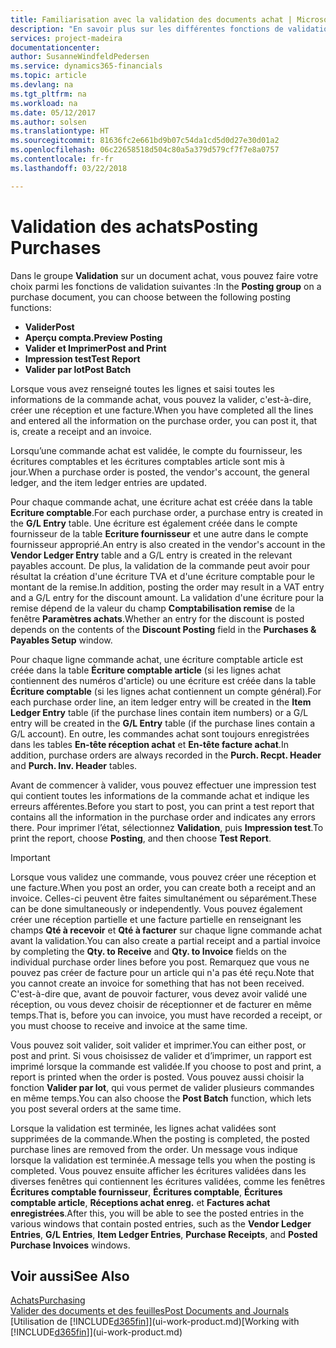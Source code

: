 ```yaml
---
title: Familiarisation avec la validation des documents achat | Microsoft Docs
description: "En savoir plus sur les différentes fonctions de validation pour valider des documents achat."
services: project-madeira
documentationcenter: 
author: SusanneWindfeldPedersen
ms.service: dynamics365-financials
ms.topic: article
ms.devlang: na
ms.tgt_pltfrm: na
ms.workload: na
ms.date: 05/12/2017
ms.author: solsen
ms.translationtype: HT
ms.sourcegitcommit: 81636fc2e661bd9b07c54da1cd5d0d27e30d01a2
ms.openlocfilehash: 06c22658518d504c80a5a379d579cf7f7e8a0757
ms.contentlocale: fr-fr
ms.lasthandoff: 03/22/2018

---
```

# <a name="posting-purchases"></a><span data-ttu-id="6cac2-103">Validation des achats</span><span class="sxs-lookup"><span data-stu-id="6cac2-103">Posting Purchases</span></span>
<span data-ttu-id="6cac2-104">Dans le groupe **Validation** sur un document achat, vous pouvez faire votre choix parmi les fonctions de validation suivantes :</span><span class="sxs-lookup"><span data-stu-id="6cac2-104">In the **Posting group** on a purchase document, you can choose between the following posting functions:</span></span>

* <span data-ttu-id="6cac2-105">**Valider**</span><span class="sxs-lookup"><span data-stu-id="6cac2-105">**Post**</span></span>
* <span data-ttu-id="6cac2-106">**Aperçu compta.**</span><span class="sxs-lookup"><span data-stu-id="6cac2-106">**Preview Posting**</span></span>
* <span data-ttu-id="6cac2-107">**Valider et Imprimer**</span><span class="sxs-lookup"><span data-stu-id="6cac2-107">**Post and Print**</span></span>
* <span data-ttu-id="6cac2-108">**Impression test**</span><span class="sxs-lookup"><span data-stu-id="6cac2-108">**Test Report**</span></span>
* <span data-ttu-id="6cac2-109">**Valider par lot**</span><span class="sxs-lookup"><span data-stu-id="6cac2-109">**Post Batch**</span></span>

<span data-ttu-id="6cac2-110">Lorsque vous avez renseigné toutes les lignes et saisi toutes les informations de la commande achat, vous pouvez la valider, c'est-à-dire, créer une réception et une facture.</span><span class="sxs-lookup"><span data-stu-id="6cac2-110">When you have completed all the lines and entered all the information on the purchase order, you can post it, that is, create a receipt and an invoice.</span></span>

<span data-ttu-id="6cac2-111">Lorsqu’une commande achat est validée, le compte du fournisseur, les écritures comptables et les écritures comptables article sont mis à jour.</span><span class="sxs-lookup"><span data-stu-id="6cac2-111">When a purchase order is posted, the vendor's account, the general ledger, and the item ledger entries are updated.</span></span>

<span data-ttu-id="6cac2-112">Pour chaque commande achat, une écriture achat est créée dans la table **Ecriture comptable**.</span><span class="sxs-lookup"><span data-stu-id="6cac2-112">For each purchase order, a purchase entry is created in the **G/L Entry** table.</span></span> <span data-ttu-id="6cac2-113">Une écriture est également créée dans le compte fournisseur de la table **Ecriture fournisseur** et une autre dans le compte fournisseur approprié.</span><span class="sxs-lookup"><span data-stu-id="6cac2-113">An entry is also created in the vendor's account in the **Vendor Ledger Entry** table and a G/L entry is created in the relevant payables account.</span></span> <span data-ttu-id="6cac2-114">De plus, la validation de la commande peut avoir pour résultat la création d'une écriture TVA et d'une écriture comptable pour le montant de la remise.</span><span class="sxs-lookup"><span data-stu-id="6cac2-114">In addition, posting the order may result in a VAT entry and a G/L entry for the discount amount.</span></span> <span data-ttu-id="6cac2-115">La validation d'une écriture pour la remise dépend de la valeur du champ **Comptabilisation remise** de la fenêtre **Paramètres achats**.</span><span class="sxs-lookup"><span data-stu-id="6cac2-115">Whether an entry for the discount is posted depends on the contents of the **Discount Posting** field in the **Purchases & Payables Setup** window.</span></span>

<span data-ttu-id="6cac2-116">Pour chaque ligne commande achat, une écriture comptable article est créée dans la table **Écriture comptable article** (si les lignes achat contiennent des numéros d'article) ou une écriture est créée dans la table **Écriture comptable** (si les lignes achat contiennent un compte général).</span><span class="sxs-lookup"><span data-stu-id="6cac2-116">For each purchase order line, an item ledger entry will be created in the **Item Ledger Entry** table (if the purchase lines contain item numbers) or a G/L entry will be created in the **G/L Entry** table (if the purchase lines contain a G/L account).</span></span> <span data-ttu-id="6cac2-117">En outre, les commandes achat sont toujours enregistrées dans les tables **En-tête réception achat** et **En-tête facture achat**.</span><span class="sxs-lookup"><span data-stu-id="6cac2-117">In addition, purchase orders are always recorded in the **Purch. Recpt. Header** and **Purch. Inv. Header** tables.</span></span>

<span data-ttu-id="6cac2-118">Avant de commencer à valider, vous pouvez effectuer une impression test qui contient toutes les informations de la commande achat et indique les erreurs afférentes.</span><span class="sxs-lookup"><span data-stu-id="6cac2-118">Before you start to post, you can print a test report that contains all the information in the purchase order and indicates any errors there.</span></span> <span data-ttu-id="6cac2-119">Pour imprimer l’état, sélectionnez **Validation**, puis **Impression test**.</span><span class="sxs-lookup"><span data-stu-id="6cac2-119">To print the report, choose **Posting**, and then choose **Test Report**.</span></span>

> [!IMPORTANT]  
>   <span data-ttu-id="6cac2-120">Lorsque vous validez une commande, vous pouvez créer une réception et une facture.</span><span class="sxs-lookup"><span data-stu-id="6cac2-120">When you post an order, you can create both a receipt and an invoice.</span></span> <span data-ttu-id="6cac2-121">Celles-ci peuvent être faites simultanément ou séparément.</span><span class="sxs-lookup"><span data-stu-id="6cac2-121">These can be done simultaneously or independently.</span></span> <span data-ttu-id="6cac2-122">Vous pouvez également créer une réception partielle et une facture partielle en renseignant les champs **Qté à recevoir** et **Qté à facturer** sur chaque ligne commande achat avant la validation.</span><span class="sxs-lookup"><span data-stu-id="6cac2-122">You can also create a partial receipt and a partial invoice by completing the **Qty. to Receive** and **Qty. to Invoice** fields on the individual purchase order lines before you post.</span></span> <span data-ttu-id="6cac2-123">Remarquez que vous ne pouvez pas créer de facture pour un article qui n'a pas été reçu.</span><span class="sxs-lookup"><span data-stu-id="6cac2-123">Note that you cannot create an invoice for something that has not been received.</span></span> <span data-ttu-id="6cac2-124">C'est-à-dire que, avant de pouvoir facturer, vous devez avoir validé une réception, ou vous devez choisir de réceptionner et de facturer en même temps.</span><span class="sxs-lookup"><span data-stu-id="6cac2-124">That is, before you can invoice, you must have recorded a receipt, or you must choose to receive and invoice at the same time.</span></span>

<span data-ttu-id="6cac2-125">Vous pouvez soit valider, soit valider et imprimer.</span><span class="sxs-lookup"><span data-stu-id="6cac2-125">You can either post, or post and print.</span></span> <span data-ttu-id="6cac2-126">Si vous choisissez de valider et d’imprimer, un rapport est imprimé lorsque la commande est validée.</span><span class="sxs-lookup"><span data-stu-id="6cac2-126">If you choose to post and print, a report is printed when the order is posted.</span></span> <span data-ttu-id="6cac2-127">Vous pouvez aussi choisir la fonction **Valider par lot**, qui vous permet de valider plusieurs commandes en même temps.</span><span class="sxs-lookup"><span data-stu-id="6cac2-127">You can also choose the **Post Batch** function, which lets you post several orders at the same time.</span></span>

<span data-ttu-id="6cac2-128">Lorsque la validation est terminée, les lignes achat validées sont supprimées de la commande.</span><span class="sxs-lookup"><span data-stu-id="6cac2-128">When the posting is completed, the posted purchase lines are removed from the order.</span></span> <span data-ttu-id="6cac2-129">Un message vous indique lorsque la validation est terminée.</span><span class="sxs-lookup"><span data-stu-id="6cac2-129">A message tells you when the posting is completed.</span></span> <span data-ttu-id="6cac2-130">Vous pouvez ensuite afficher les écritures validées dans les diverses fenêtres qui contiennent les écritures validées, comme les fenêtres **Écritures comptable fournisseur**, **Écritures comptable**, **Écritures comptable article**, **Réceptions achat enreg.** et **Factures achat enregistrées**.</span><span class="sxs-lookup"><span data-stu-id="6cac2-130">After this, you will be able to see the posted entries in the various windows that contain posted entries, such as the **Vendor Ledger Entries**, **G/L Entries**, **Item Ledger Entries**, **Purchase Receipts**, and **Posted Purchase Invoices** windows.</span></span>

## <a name="see-also"></a><span data-ttu-id="6cac2-131">Voir aussi</span><span class="sxs-lookup"><span data-stu-id="6cac2-131">See Also</span></span>
[<span data-ttu-id="6cac2-132">Achats</span><span class="sxs-lookup"><span data-stu-id="6cac2-132">Purchasing</span></span>](purchasing-manage-purchasing.md)  
[<span data-ttu-id="6cac2-133">Valider des documents et des feuilles</span><span class="sxs-lookup"><span data-stu-id="6cac2-133">Post Documents and Journals</span></span>](ui-post-documents-journals.md)  
<span data-ttu-id="6cac2-134">[Utilisation de [!INCLUDE[d365fin](includes/d365fin_md.md)]](ui-work-product.md)</span><span class="sxs-lookup"><span data-stu-id="6cac2-134">[Working with [!INCLUDE[d365fin](includes/d365fin_md.md)]](ui-work-product.md)</span></span>


